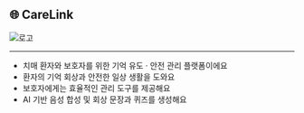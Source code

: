 ## 🌐 CareLink

![로고](.github/profile/careLink.png.png)

---

- 치매 환자와 보호자를 위한 기억 유도 · 안전 관리 플랫폼이에요
- 환자의 기억 회상과 안전한 일상 생활을 도와요
- 보호자에게는 효율적인 관리 도구를 제공해요
- AI 기반 음성 합성 및 회상 문장과 퀴즈를 생성해요
